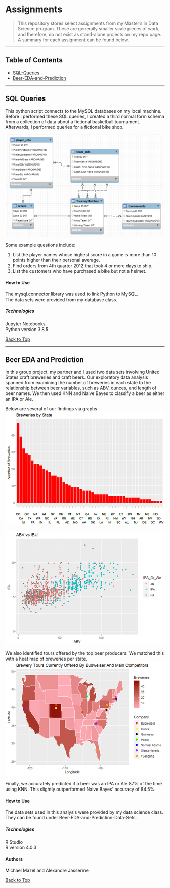 <a name="BackToTop"></a>

# Assignments

>This repository stores select assignments from my Master’s in Data Science program. These are generally smaller scale pieces of work, and therefore, do not exist as stand-alone projects on my repo page. A summary for each assignment can be found below. 


---


## Table of Contents
- [SQL-Queries](#SQL-Queries)
- [Beer-EDA-and-Prediction](#Beer-EDA-and-Prediction)


---


<a name="SQL-Queries"></a>

## SQL Queries
This python script connects to the MySQL databases on my local machine. Before I performed these SQL queries, I created a third normal form schema from a collection of data about a fictional basketball tournament. Afterwards, I performed queries for a fictional bike shop.

![Bball_Schema](https://github.com/MichaelMazel/Assignments/blob/main/SQL_Queries_Schemas/BBall_Schema.PNG)

Some example questions include:


1. List the player names whose highest score in a game is more than 10 points higher than their personal average.
2. Find orders from 4th quarter 2012 that took 4 or more days to ship.
3. List the customers who have purchased a bike but not a helmet.


#### How to Use
The mysql.connector library was used to link Python to MySQL.  
The data sets were provided from my database class.

##### Technologies
Jupyter Notebooks  
Python version 3.8.5

[Back to Top](#BackToTop)


---


<a name="Beer-EDA-and-Prediction"></a>

## Beer EDA and Prediction
In this group project, my partner and I used two data sets involving United States craft breweries and craft beers. Our exploratory data analysis spanned from examining the number of breweries in each state to the relationship between beer variables, such as ABV, ounces, and length of beer names. We then used KNN and Naive Bayes to classify a beer as either an IPA or Ale.

Below are several of our findings via graphs
![Breweries by State](https://github.com/MichaelMazel/Assignments/blob/main/Beer-EDA-and-Prediction_files/figure-gfm/unnamed-chunk-6-1.png)

![ABV vs IBU scatterplot](https://github.com/MichaelMazel/Assignments/blob/main/Beer-EDA-and-Prediction_files/figure-gfm/unnamed-chunk-26-1.png)


We also identified tours offered by the top beer producers. We matched this with a heat map of breweries per state.
![Brewery Tours US Heat Map](https://github.com/MichaelMazel/Assignments/blob/main/Beer-EDA-and-Prediction_files/figure-gfm/unnamed-chunk-39-1.png)



Finally, we accurately predicted if a beer was an IPA or Ale 87% of the time using KNN. This slightly outperformed Naive Bayes' accuracy of 84.5%.

#### How to Use
The data sets used in this analysis were provided by my data science class. They can be found under Beer-EDA-and-Prediction-Data-Sets.

##### Technologies
R Studio  
R version 4.0.3

#### Authors
Michael Mazel and Alexandre Jasserme


[Back to Top](#BackToTop)